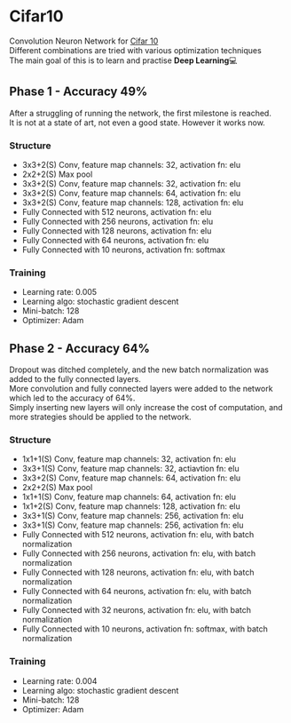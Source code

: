 # Cifar10
Convolution Neuron Network for [Cifar 10](https://www.cs.toronto.edu/~kriz/cifar.html)<br>
Different combinations are tried with various optimization techniques<br>
The main goal of this is to learn and practise __Deep Learning__:computer:<br>

## Phase 1 - Accuracy 49%
After a struggling of running the network, the first milestone is reached.<br>
It is not at a state of art, not even a good state. However it works now.<br>
### Structure
* 3x3+2(S) Conv, feature map channels: 32,  activation fn: elu
* 2x2+2(S) Max pool
* 3x3+2(S) Conv, feature map channels: 32,  activation fn: elu
* 3x3+2(S) Conv, feature map channels: 64,  activation fn: elu
* 3x3+2(S) Conv, feature map channels: 128, activation fn: elu
* Fully Connected with 512 neurons, activation fn: elu
* Fully Connected with 256 neurons, activation fn: elu
* Fully Connected with 128 neurons, activation fn: elu
* Fully Connected with 64  neurons, activation fn: elu
* Fully Connected with 10  neurons, activation fn: softmax 
### Training
* Learning rate: 0.005
* Learning algo: stochastic gradient descent
* Mini-batch: 128
* Optimizer: Adam
## Phase 2 - Accuracy 64%
Dropout was ditched completely, and the new batch normalization was added to the fully connected layers.<br>
More convolution and fully connected layers were added to the network which led to the accuracy of 64%.<br>
Simply inserting new layers will only increase the cost of computation, and more strategies should be applied to the network.<br>
### Structure
* 1x1+1(S) Conv, feature map channels: 32, activation fn: elu
* 3x3+1(S) Conv, feature map channels: 32, actiavtion fn: elu
* 3x3+2(S) Conv, feature map channels: 64, activation fn: elu
* 2x2+2(S) Max pool
* 1x1+1(S) Conv, feature map channels: 64, activation fn: elu
* 1x1+2(S) Conv, feature map channels: 128, activation fn: elu
* 3x3+1(S) Conv, feature map channels: 256, activation fn: elu
* 3x3+1(S) Conv, feature map channels: 256, activation fn: elu
* Fully Connected with 512 neurons, activation fn: elu, with batch normalization
* Fully Connected with 256 neurons, activation fn: elu, with batch normalization
* Fully Connected with 128 neurons, activation fn: elu, with batch normalization
* Fully Connected with 64  neurons, activation fn: elu, with batch normalization
* Fully Connected with 32  neurons, activation fn: elu, with batch normalization
* Fully Connected with 10  neurons, activation fn: softmax, with batch normalization
### Training
* Learning rate: 0.004
* Learning algo: stochastic gradient descent
* Mini-batch: 128
* Optimizer: Adam
